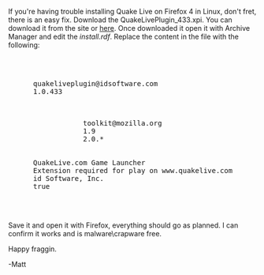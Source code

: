 If you're having trouble installing Quake Live on Firefox 4 in Linux, don't fret, there is an easy fix. Download the QuakeLivePlugin_433.xpi. You can download it from the site or <a href="http://www.mediafire.com/?slfqwjilxwtolr8">here</a>. Once downloaded it open it with Archive Manager and edit the <i>install.rdf</i>. Replace the content in the file with the following:

<pre>
<?xml version="1.0"?>
<RDF xmlns="http://www.w3.org/1999/02/22-rdf-syntax-ns#"
               xmlns:em="http://www.mozilla.org/2004/em-rdf#">
   <Description about="urn:mozilla:install-manifest">
      <em:id>quakeliveplugin@idsoftware.com</em:id>
      <em:version>1.0.433</em:version>
      <!-- Target Application this theme can install into,
             with minimum and maximum supported versions. -->
      <em:targetApplication>
            <Description>
                  <em:id>toolkit@mozilla.org</em:id>
                  <em:minVersion>1.9</em:minVersion>
                  <em:maxVersion>2.0.*</em:maxVersion>
            </Description>
      </em:targetApplication>
      <em:name>QuakeLive.com Game Launcher</em:name>
      <em:description>Extension required for play on www.quakelive.com</em:description>
      <em:creator>id Software, Inc.</em:creator>
      <em:unpack>true</em:unpack>
      <!-- Add update links here -->
    </Description>
</RDF>
</pre>

Save it and open it with Firefox, everything should go as planned. I can confirm it works and is malware\crapware free.

Happy fraggin.

-Matt